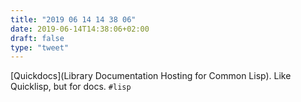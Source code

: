 ```yaml
---
title: "2019 06 14 14 38 06"
date: 2019-06-14T14:38:06+02:00
draft: false
type: "tweet"
---
```

[Quickdocs](Library Documentation Hosting for Common Lisp). Like Quicklisp, but for docs. `#lisp`
